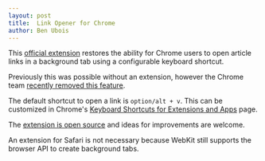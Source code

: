 ```yaml
---
layout: post
title:  Link Opener for Chrome
author: Ben Ubois
---
```


This [official extension](https://chrome.google.com/webstore/detail/feedbin-link-opener/naflkhnfmneiigdcphekaemdmeajiand) restores the ability for Chrome users to open article links in a background tab using a configurable keyboard shortcut.

Previously this was possible without an extension, however the Chrome team [recently removed this feature](https://code.google.com/p/chromium/issues/detail?id=456910).

The default shortcut to open a link is `option/alt + v`. This can be customized in Chrome's [Keyboard Shortcuts for Extensions and Apps](chrome://extensions/configureCommands) page.

The [extension is open source](https://github.com/feedbin/feedbin-link-opener-chrome) and ideas for improvements are welcome.

An extension for Safari is not necessary because WebKit still supports the browser API to create background tabs.